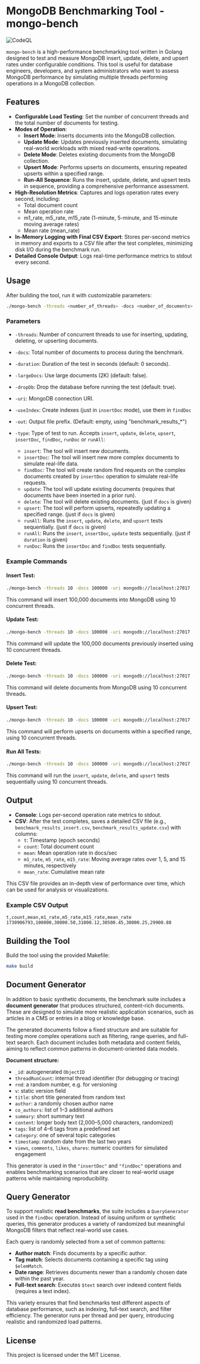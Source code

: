
# MongoDB Benchmarking Tool - mongo-bench

![CodeQL](https://github.com/idealo/mongodb-benchmarking/actions/workflows/codeql.yml/badge.svg)

`mongo-bench` is a high-performance benchmarking tool written in Golang designed to test and measure 
MongoDB insert, update, delete, and upsert rates under configurable conditions. 
This tool is useful for database engineers, developers, and system administrators who want to assess MongoDB 
performance by simulating multiple threads performing operations in a MongoDB collection.

## Features

- **Configurable Load Testing**: Set the number of concurrent threads and the total number of documents for testing.
- **Modes of Operation**:
  - **Insert Mode**: Inserts documents into the MongoDB collection.
  - **Update Mode**: Updates previously inserted documents, simulating real-world workloads with mixed read-write operations.
  - **Delete Mode**: Deletes existing documents from the MongoDB collection.
  - **Upsert Mode**: Performs upserts on documents, ensuring repeated upserts within a specified range.
  - **Run-All Sequence**: Runs the insert, update, delete, and upsert tests in sequence, providing a comprehensive performance assessment.
- **High-Resolution Metrics**: Captures and logs operation rates every second, including:
  - Total document count
  - Mean operation rate
  - m1_rate, m5_rate, m15_rate (1-minute, 5-minute, and 15-minute moving average rates)
  - Mean rate (mean_rate)
- **In-Memory Logging with Final CSV Export**: Stores per-second metrics in memory and exports to a CSV file after the test completes, minimizing disk I/O during the benchmark run.
- **Detailed Console Output**: Logs real-time performance metrics to stdout every second.

## Usage

After building the tool, run it with customizable parameters:

```bash
./mongo-bench -threads <number_of_threads> -docs <number_of_documents> -uri <mongodb_uri> -type <test_type>
```

### Parameters

- `-threads`: Number of concurrent threads to use for inserting, updating, deleting, or upserting documents.
- `-docs`: Total number of documents to process during the benchmark.
- `-duration`: Duration of the test in seconds (default: 0 seconds).
- `-largeDocs`: Use large documents (2K) (default: false).
- `-dropDb`: Drop the database before running the test (default: true).
- `-uri`: MongoDB connection URI.
- `-useIndex`: Create indexes (just in `insertDoc` mode), use them in `findDoc`
- `-out`: Output file prefix. (Default: empty, using "benchmark_results_*")

- `-type`: Type of test to run. Accepts `insert`, `update`, `delete`, `upsert`, `insertDoc`, `findDoc`, `runDoc` or `runAll`:
  - `insert`: The tool will insert new documents.
  - `insertDoc`: The tool will insert new more complex documents to simulate real-life data.
  - `findDoc`: The tool will create random find requests on the complex documents created by `insertDoc` operation to simulate real-life requests.
  - `update`: The tool will update existing documents (requires that documents have been inserted in a prior run).
  - `delete`: The tool will delete existing documents. (just if `docs` is given)
  - `upsert`: The tool will perform upserts, repeatedly updating a specified range. (just if `docs` is given)
  - `runAll`: Runs the `insert`, `update`, `delete`, and `upsert` tests sequentially. (just if `docs` is given)
  - `runAll`: Runs the `insert`, `insertDoc`, `update` tests sequentially. (just if `duration` is given)
  - `runDoc`: Runs the `insertDoc` and `findDoc` tests sequentially.

### Example Commands

#### Insert Test:

```bash
./mongo-bench -threads 10 -docs 100000 -uri mongodb://localhost:27017 -type insert
```

This command will insert 100,000 documents into MongoDB using 10 concurrent threads.

#### Update Test:

```bash
./mongo-bench -threads 10 -docs 100000 -uri mongodb://localhost:27017 -type update
```

This command will update the 100,000 documents previously inserted using 10 concurrent threads.

#### Delete Test:

```bash
./mongo-bench -threads 10 -docs 100000 -uri mongodb://localhost:27017 -type delete
```

This command will delete documents from MongoDB using 10 concurrent threads.

#### Upsert Test:

```bash
./mongo-bench -threads 10 -docs 100000 -uri mongodb://localhost:27017 -type upsert
```

This command will perform upserts on documents within a specified range, using 10 concurrent threads.

#### Run All Tests:

```bash
./mongo-bench -threads 10 -docs 100000 -uri mongodb://localhost:27017 --runAll
```

This command will run the `insert`, `update`, `delete`, and `upsert` tests sequentially using 10 concurrent threads.

## Output

- **Console**: Logs per-second operation rate metrics to stdout.
- **CSV**: After the test completes, saves a detailed CSV file (e.g., `benchmark_results_insert.csv`, `benchmark_results_update.csv`) with columns:
  - `t`: Timestamp (epoch seconds)
  - `count`: Total document count
  - `mean`: Mean operation rate in docs/sec
  - `m1_rate`, `m5_rate`, `m15_rate`: Moving average rates over 1, 5, and 15 minutes, respectively
  - `mean_rate`: Cumulative mean rate

This CSV file provides an in-depth view of performance over time, which can be used for analysis or visualizations.

### Example CSV Output
```text
t,count,mean,m1_rate,m5_rate,m15_rate,mean_rate
1730906793,100000,30000.50,31000.12,30500.45,30000.25,29900.88
```

## Building the Tool

Build the tool using the provided Makefile:

```bash
make build
```


## Document Generator

In addition to basic synthetic documents, the benchmark suite includes a **document generator** that produces structured, content-rich documents. These are designed to simulate more realistic application scenarios, such as articles in a CMS or entries in a blog or knowledge base.

The generated documents follow a fixed structure and are suitable for testing more complex operations such as filtering, range queries, and full-text search. Each document includes both metadata and content fields, aiming to reflect common patterns in document-oriented data models.

**Document structure:**
- `_id`: autogenerated `ObjectID`
- `threadRunCount`: internal thread identifier (for debugging or tracing)
- `rnd`: a random number, e.g. for versioning
- `v`: static version field
- `title`: short title generated from random text
- `author`: a randomly chosen author name
- `co_authors`: list of 1–3 additional authors
- `summary`: short summary text
- `content`: longer body text (2,000–5,000 characters, randomized)
- `tags`: list of 4–6 tags from a predefined set
- `category`: one of several topic categories
- `timestamp`: random date from the last two years
- `views`, `comments`, `likes`, `shares`: numeric counters for simulated engagement

This generator is used in the `"insertDoc"` and `"findDoc"` operations and enables benchmarking scenarios that are closer to real-world usage patterns while maintaining reproducibility.

## Query Generator

To support realistic **read benchmarks**, the suite includes a `QueryGenerator` used in the `findDoc` operation. Instead of issuing uniform or synthetic queries, this generator produces a variety of randomized but meaningful MongoDB filters that reflect real-world use cases.

Each query is randomly selected from a set of common patterns:

- **Author match**: Finds documents by a specific author.
- **Tag match**: Selects documents containing a specific tag using `$elemMatch`.
- **Date range**: Retrieves documents newer than a randomly chosen date within the past year.
- **Full-text search**: Executes `$text` search over indexed content fields (requires a text index).

This variety ensures that find benchmarks test different aspects of database performance, such as indexing, full-text search, and filter efficiency. The generator runs per thread and per query, introducing realistic and randomized load patterns.


## License

This project is licensed under the MIT License.
